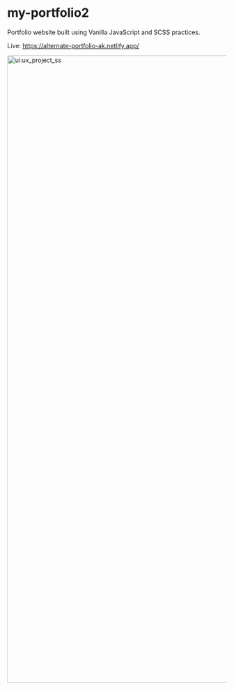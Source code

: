 # my-portfolio2

Portfolio website built using Vanilla JavaScript and SCSS practices.

Live: https://alternate-portfolio-ak.netlify.app/

<img width="1437" alt="ui:ux_project_ss" src="https://user-images.githubusercontent.com/40888481/168953710-74b7e09f-7b16-470f-b41d-5a0fb8865d4f.png">
